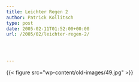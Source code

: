 ```yaml
---
title: Leichter Regen 2
author: Patrick Kollitsch
type: post
date: 2005-02-11T01:52:00+00:00
url: /2005/02/leichter-regen-2/




---
```

{{< figure src="wp-content/old-images/49.jpg" >}}
